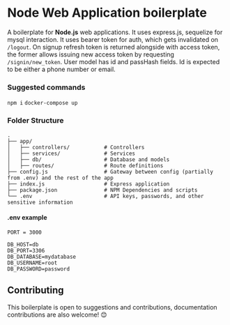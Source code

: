 # Node Web Application boilerplate

A boilerplate for **Node.js** web applications. It uses express.js, sequelize for mysql interaction. It uses bearer token for auth, which gets invalidated on `/logout`. On signup refresh token is returned alongside with access token, the former allows issuing new access token by requesting `/signin/new_token`. User model has id and passHash fields. Id is expected to be either a phone number or email.

### Suggested commands

`npm i`
`docker-compose up`

### Folder Structure

```
.
├── app/
│   ├── controllers/           # Controllers
│   ├── services/              # Services
│   ├── db/                    # Database and models
│   ├── routes/                # Route definitions
├── config.js                  # Gateway between config (partially from .env) and the rest of the app
├── index.js                   # Express application
├── package.json               # NPM Dependencies and scripts
└── .env                       # API keys, passwords, and other sensitive information
```
#### .env example
```
PORT = 3000

DB_HOST=db
DB_PORT=3306
DB_DATABASE=mydatabase
DB_USERNAME=root
DB_PASSWORD=password
```
## Contributing

This boilerplate is open to suggestions and contributions, documentation contributions are also welcome! 😊

